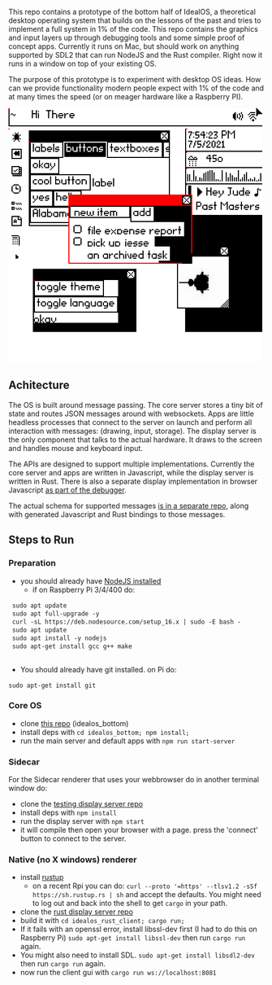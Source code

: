 This repo contains a prototype of the bottom half of IdealOS, a theoretical desktop operating system that builds
on the lessons of the past and tries to implement a full system in 1% of the code. This repo
contains the graphics and input layers up through debugging tools and some simple proof of concept apps.
Currently it runs on Mac, but should work on anything supported by SDL2 that can run NodeJS and the Rust compiler.  Right now it runs in a window on top of your existing OS.

The purpose of this prototype is to experiment with desktop OS ideas. How can we provide 
functionality modern people expect with 1% of the code and at many times the speed (or on meager
hardware like a Raspberry PI).

![image](docs/screenshots/mark5.png)

## Achitecture

The OS is built around message passing. The core server stores a tiny bit of state and routes
JSON messages around with websockets. Apps are little headless processes that connect to the
server on launch and perform all interaction with messages: (drawing, input, storage).  The display
server is the only component that talks to the actual hardware. It draws to the screen and
handles mouse and keyboard input. 

The APIs are designed to support multiple implementations. Currently the core server and apps 
are written in Javascript, while the display server is written in Rust. There is also a separate
display implementation in browser Javascript [as part of the debugger](https://github.com/joshmarinacci/idealos_sidecar).

The actual schema for supported messages [is in a separate repo](https://github.com/joshmarinacci/idealos_schemas), along with generated Javascript
and Rust bindings to those messages.

## Steps to Run

### Preparation
* you should already have [NodeJS installed](https://nodejs.org/en/)
  * if on Raspberry Pi 3/4/400 do:
```shell
 sudo apt update
 sudo apt full-upgrade -y
 curl -sL https://deb.nodesource.com/setup_16.x | sudo -E bash -
 sudo apt update
 sudo apt install -y nodejs
 sudo apt-get install gcc g++ make
 
```
* You should already have git installed. on Pi do:
```shell
sudo apt-get install git
```

### Core OS
* clone [this repo](https://github.com/joshmarinacci/idealos_bottom) (idealos_bottom) 
* install deps with `cd idealos_bottom; npm install;`
* run the main server and default apps with `npm run start-server`

### Sidecar
For the Sidecar renderer that uses your webbrowser do
in another terminal window do:
  * clone the [testing display server repo](https://github.com/joshmarinacci/idealos_sidecar)
  * install deps with `npm install`
  * run the display server with `npm start`
  * it will compile then open your browser with a page. press the 'connect' button to connect to the server.

### Native (no X windows) renderer 

* install [rustup](https://www.rust-lang.org/tools/install) 
  * on a recent Rpi you can do: `curl --proto '=https' --tlsv1.2 -sSf https://sh.rustup.rs | sh` and accept the defaults. You might need to log out and back into the shell to get `cargo` in your path.
* clone the [rust display server repo](https://github.com/joshmarinacci/idealos_rust_client)
* build it with `cd idealos_rust_client; cargo run;`
* If it fails with an openssl error, install libssl-dev first (I had to do this on Raspberry Pi) `sudo apt-get install libssl-dev` then run `cargo run` again.
* You might also need to install SDL. `sudo apt-get install libsdl2-dev`  then run `cargo run` again.
* now run the client gui with `cargo run ws://localhost:8081`

